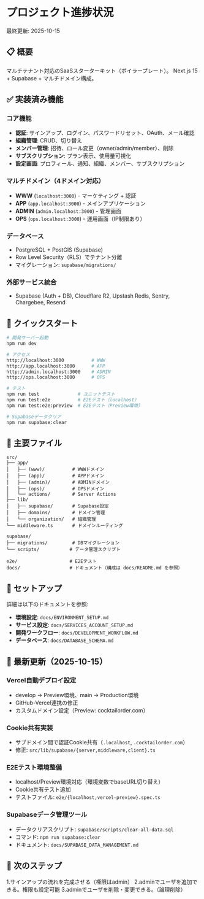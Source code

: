 # プロジェクト進捗状況

最終更新: 2025-10-15

## 📋 概要

マルチテナント対応のSaaSスターターキット（ボイラープレート）。
Next.js 15 + Supabase + マルチドメイン構成。

## ✅ 実装済み機能

### コア機能
- **認証**: サインアップ、ログイン、パスワードリセット、OAuth、メール確認
- **組織管理**: CRUD、切り替え
- **メンバー管理**: 招待、ロール変更（owner/admin/member）、削除
- **サブスクリプション**: プラン表示、使用量可視化
- **設定画面**: プロフィール、通知、組織、メンバー、サブスクリプション

### マルチドメイン（4ドメイン対応）
- **WWW** (`localhost:3000`) - マーケティング + 認証
- **APP** (`app.localhost:3000`) - メインアプリケーション
- **ADMIN** (`admin.localhost:3000`) - 管理画面
- **OPS** (`ops.localhost:3000`) - 運用画面（IP制限あり）

### データベース
- PostgreSQL + PostGIS (Supabase)
- Row Level Security（RLS）でテナント分離
- マイグレーション: `supabase/migrations/`

### 外部サービス統合
- Supabase (Auth + DB), Cloudflare R2, Upstash Redis, Sentry, Chargebee, Resend

## 🚀 クイックスタート

```bash
# 開発サーバー起動
npm run dev

# アクセス
http://localhost:3000          # WWW
http://app.localhost:3000      # APP
http://admin.localhost:3000    # ADMIN
http://ops.localhost:3000      # OPS

# テスト
npm run test              # ユニットテスト
npm run test:e2e          # E2Eテスト（localhost）
npm run test:e2e:preview  # E2Eテスト（Preview環境）

# Supabaseデータクリア
npm run supabase:clear
```

## 📂 主要ファイル

```
src/
├── app/
│   ├── (www)/          # WWWドメイン
│   ├── (app)/          # APPドメイン
│   ├── (admin)/        # ADMINドメイン
│   ├── (ops)/          # OPSドメイン
│   └── actions/        # Server Actions
├── lib/
│   ├── supabase/       # Supabase設定
│   ├── domains/        # ドメイン管理
│   └── organization/   # 組織管理
└── middleware.ts       # ドメインルーティング

supabase/
├── migrations/         # DBマイグレーション
└── scripts/           # データ管理スクリプト

e2e/                   # E2Eテスト
docs/                  # ドキュメント（構成は docs/README.md を参照）
```

## 🔧 セットアップ

詳細は以下のドキュメントを参照:
- **環境設定**: `docs/ENVIRONMENT_SETUP.md`
- **サービス設定**: `docs/SERVICES_ACCOUNT_SETUP.md`
- **開発ワークフロー**: `docs/DEVELOPMENT_WORKFLOW.md`
- **データベース**: `docs/DATABASE_SCHEMA.md`

## 📅 最新更新（2025-10-15）

### Vercel自動デプロイ設定
- develop → Preview環境、main → Production環境
- GitHub-Vercel連携の修正
- カスタムドメイン設定（Preview: cocktailorder.com）

### Cookie共有実装
- サブドメイン間で認証Cookie共有（`.localhost`, `.cocktailorder.com`）
- 修正: `src/lib/supabase/{server,middleware,client}.ts`

### E2Eテスト環境整備
- localhost/Preview環境対応（環境変数でbaseURL切り替え）
- Cookie共有テスト追加
- テストファイル: `e2e/{localhost,vercel-preview}.spec.ts`

### Supabaseデータ管理ツール
- データクリアスクリプト: `supabase/scripts/clear-all-data.sql`
- コマンド: `npm run supabase:clear`
- ドキュメント: `docs/SUPABASE_DATA_MANAGEMENT.md`

## 🎯 次のステップ

1.サインアップの流れを完成させる（権限はadmin）
2.adminでユーザを追加できる。権限も設定可能
3.adminでユーザを削除・変更できる。（論理削除）
